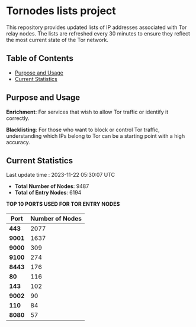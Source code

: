 # Tornodes lists project

This repository provides updated lists of IP addresses associated with Tor relay nodes. The lists are refreshed every 30 minutes to ensure they reflect the most current state of the Tor network.

## Table of Contents

- [Purpose and Usage](#purpose-and-usage)
- [Current Statistics](#current-statistics)


## Purpose and Usage

**Enrichment**: For services that wish to allow Tor traffic or identify it correctly.

**Blacklisting**: For those who want to block or control Tor traffic, understanding which IPs belong to Tor can be a starting point with a high accuracy.

## Current Statistics

Last update time : 2023-11-22 05:30:07 UTC

- **Total Number of Nodes**: 9487
- **Total of Entry Nodes**: 6194

**TOP 10 PORTS USED FOR TOR ENTRY NODES**

| **Port** | **Number of Nodes** |
|------|-----------------|
| **443**   | 2077  |
| **9001**   | 1637  |
| **9000**   | 309  |
| **9100**   | 274  |
| **8443**   | 176  |
| **80**   | 116  |
| **143**   | 102  |
| **9002**   | 90  |
| **110**   | 84  |
| **8080**   | 57  |

